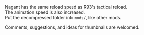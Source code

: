 Nagant has the same reload speed as R93's tactical reload.  
The animation speed is also increased.  
Put the decompressed folder into `mods/`, like other mods.

Comments, suggestions, and ideas for thumbnails are welcomed.